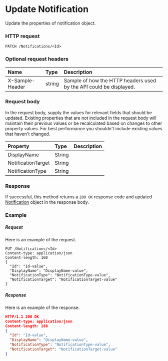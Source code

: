 # Update Notification

Update the properties of notification object.
### HTTP request
```http
PATCH /Notifications/<Id>
```
### Optional request headers
| Name       | Type | Description|
|:-----------|:------|:----------|
| X-Sample-Header  | string  | Sample of how the HTTP headers used by the API could be displayed.|

### Request body
In the request body, supply the values for relevant fields that should be updated. Existing properties that are not included in the request body will maintain their previous values or be recalculated based on changes to other property values. For best performance you shouldn't include existing values that haven't changed.

| Property	   | Type	|Description|
|:---------------|:--------|:----------|
|DisplayName|String||
|NotificationTarget|String||
|NotificationType|String||

### Response
If successful, this method returns a `200 OK` response code and updated [Notification](../resources/notification.md) object in the response body.
### Example
##### Request
Here is an example of the request.
```http
PUT /Notifications/<Id>
Content-type: application/json
Content-length: 160
{
  "Id": "Id-value",
  "DisplayName": "DisplayName-value",
  "NotificationType": "NotificationType-value",
  "NotificationTarget": "NotificationTarget-value"
}
```
##### Response
Here is an example of the response.
```json
HTTP/1.1 200 OK
Content-type: application/json
Content-length: 160
{
  "Id": "Id-value",
  "DisplayName": "DisplayName-value",
  "NotificationType": "NotificationType-value",
  "NotificationTarget": "NotificationTarget-value"
}
```

<!-- uuid: db4a4223-c6f5-48c6-9d9b-be4fec9a34cb
2015-10-12 23:28:11 UTC -->